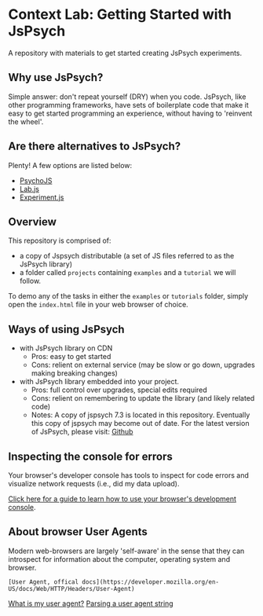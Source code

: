 # Context Lab: Getting Started with JsPsych
 A repository with materials to get started creating JsPsych experiments.

## Why use JsPsych?
Simple answer: don't repeat yourself (DRY) when you code. JsPsych, like other programming frameworks, have sets of boilerplate code that make it easy to get started programming an experience, without having to 'reinvent the wheel'.

## Are there alternatives to JsPsych?

Plenty! A few options are listed below:
- [PsychoJS](https://www.psychopy.org/online/psychojsCode.html)
- [Lab.js](https://lab.js.org/)
- [Experiment.js](http://longouyang.github.io/even-odd/docs/experiment.html)

## Overview

This repository is comprised of:
- a copy of Jspsych distributable (a set of JS files referred to as the JsPsych library)
- a folder called `projects` containing `examples` and a `tutorial` we will follow.

To demo any of the tasks in either the `examples` or `tutorials` folder, simply open the `index.html` file in your web browser of choice.

## Ways of using JsPsych

- with JsPsych library on CDN
    - Pros: easy to get started
    - Cons: relient on external service (may be slow or go down, upgrades making breaking changes)
- with JsPsych library embedded into your project. 
    - Pros: full control over upgrades, special edits required
    - Cons: relient on remembering to update the library (and likely related code)
    - Notes: A copy of jspsych 7.3 is located in this repository. Eventually this copy of jspsych may become out of date. For the latest version of JsPsych, please visit:
[Github](https://github.com/jspsych/jsPsych)

## Inspecting the console for errors
Your browser's developer console has tools to inspect for code errors and visualize network requests (i.e., did my data upload).

[Click here for a guide to learn how to use your browser's development console](https://balsamiq.com/support/faqs/browserconsole/#:~:text=Google%20Chrome,-To%20open%20the&text=You%20can%20also%20use%20Option,or%20in%20a%20new%20window.).

## About browser User Agents

Modern web-browsers are largely 'self-aware' in the sense that they can introspect for information about the computer, operating system and browser.

```The User-Agent request header is a characteristic string that lets servers and network peers identify the application, operating system, vendor, and/or version of the requesting user agent.
[User Agent, offical docs](https://developer.mozilla.org/en-US/docs/Web/HTTP/Headers/User-Agent)
```

[What is my user agent?](https://www.whatismybrowser.com/detect/what-is-my-user-agent/)
[Parsing a user agent string](https://developers.whatismybrowser.com/useragents/parse/)